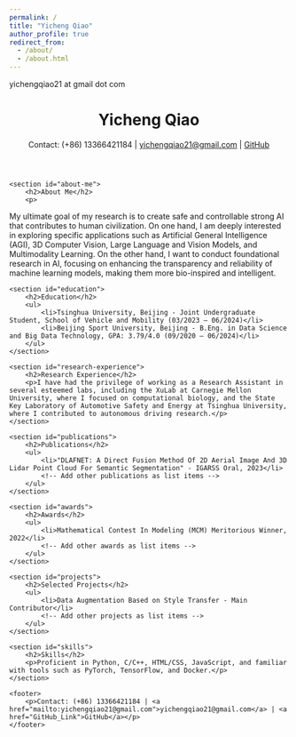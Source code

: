 ```yaml
---
permalink: /
title: "Yicheng Qiao"
author_profile: true
redirect_from: 
  - /about/
  - /about.html
---
```

yichengqiao21 at gmail dot com
<html lang="en">
<head>
    <meta charset="UTF-8">
    <meta name="viewport" content="width=device-width, initial-scale=1.0">
    <title>Yicheng Qiao's Academic Homepage</title>
    <link rel="stylesheet" href="style.css"> <!-- Assuming you have a CSS file for styling -->
</head>
<body>
    <header>
        <h1>Yicheng Qiao</h1>
        <p>Contact: (+86) 13366421184 | <a href="mailto:yichengqiao21@gmail.com">yichengqiao21@gmail.com</a> | <a href="GitHub_Link">GitHub</a></p>
    </header>

    <section id="about-me">
        <h2>About Me</h2>
        <p>
My ultimate goal of my research is to create safe and controllable strong AI that contributes to human civilization. On one hand, I am deeply interested in exploring specific applications such as Artificial General Intelligence (AGI), 3D Computer Vision, Large Language and Vision Models, and Multimodality Learning. On the other hand, I want to conduct foundational research in AI, focusing on enhancing the transparency and reliability of machine learning models, making them more bio-inspired and intelligent.
        </p>
    </section>

    <section id="education">
        <h2>Education</h2>
        <ul>
            <li>Tsinghua University, Beijing - Joint Undergraduate Student, School of Vehicle and Mobility (03/2023 – 06/2024)</li>
            <li>Beijing Sport University, Beijing - B.Eng. in Data Science and Big Data Technology, GPA: 3.79/4.0 (09/2020 – 06/2024)</li>
        </ul>
    </section>

    <section id="research-experience">
        <h2>Research Experience</h2>
        <p>I have had the privilege of working as a Research Assistant in several esteemed labs, including the XuLab at Carnegie Mellon University, where I focused on computational biology, and the State Key Laboratory of Automotive Safety and Energy at Tsinghua University, where I contributed to autonomous driving research.</p>
    </section>

    <section id="publications">
        <h2>Publications</h2>
        <ul>
            <li>"DLAFNET: A Direct Fusion Method Of 2D Aerial Image And 3D Lidar Point Cloud For Semantic Segmentation" - IGARSS Oral, 2023</li>
            <!-- Add other publications as list items -->
        </ul>
    </section>

    <section id="awards">
        <h2>Awards</h2>
        <ul>
            <li>Mathematical Contest In Modeling (MCM) Meritorious Winner, 2022</li>
            <!-- Add other awards as list items -->
        </ul>
    </section>

    <section id="projects">
        <h2>Selected Projects</h2>
        <ul>
            <li>Data Augmentation Based on Style Transfer - Main Contributor</li>
            <!-- Add other projects as list items -->
        </ul>
    </section>

    <section id="skills">
        <h2>Skills</h2>
        <p>Proficient in Python, C/C++, HTML/CSS, JavaScript, and familiar with tools such as PyTorch, TensorFlow, and Docker.</p>
    </section>

    <footer>
        <p>Contact: (+86) 13366421184 | <a href="mailto:yichengqiao21@gmail.com">yichengqiao21@gmail.com</a> | <a href="GitHub_Link">GitHub</a></p>
    </footer>
</body>
</html>

